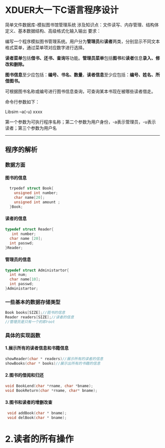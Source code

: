 # XDUER大一下C语言程序设计
简单文件数据库-模拟图书馆管理系统
涉及知识点：文件读写、内存管理、结构体定义、基本数据结构、高级格式化输入输出
要求：   

编写一个程序模拟图书管理系统。用户分为**管理员**和**读者**两类，分别显示不同文本格式菜单，通过菜单项对应数字进行选择。   

**读者菜单**包括**借书、还书、查询**等功能。**管理员菜单**包括**图书**和**读者**信息**录入、修改和删除。**   

**图书信息**至少应包括：**编号、书名、数量**，**读者信息**至少应包括：**编号、姓名、所借图书。**   

可根据图书名称或编号进行图书信息查询，可查询某本书现在被哪些读者借走。   

命令行参数如下：   

Libsim –a(-u) xxxx   

第一个参数为可执行程序名称；第二个参数为用户身份，-a表示管理员，-u表示读者；第三个参数为用户名

---

## 程序的解析 
### 数据方面

#### 图书的信息
```C
  trpedef struct Book{
    unsigned int number;
    char name[20];
    unsigned int amount ;
  }Book;
```
#### 读者的信息
```C
typedef struct Reader{
   int number;
  char name [20];
  int passwd;
}Reader;
```
#### 管理员的信息
```C
typedef struct Administartor{
  int num;
  char name[10];
  int passwd;
}Administartor;
```
### 一些基本的数据存储类型
```C
Book books[SIZE];//图书的信息
Reader readers[SIZE];//读者的信息
//管理员是只有一个的即root
``` 


### 具体的实现函数

#### 1.展示所有的读者信息和书籍信息
```C
showReader(char * readers)//展示所有的读者的信息
showBooks(char * books)//展示出所有的书籍的信息
 ```
 #### 2.图书的借阅和归还
```C
void BookLend(char *rname, char *bname);
void BookReturn(char *rname, char* bname);
```
#### 3.图书和读者的增删改查
```C
 void addBook(char * bname);
 void delBook(char * bname);
```
# 2.读者的所有操作
